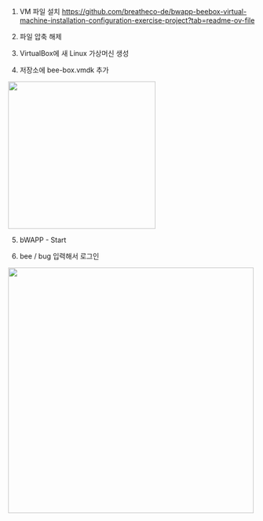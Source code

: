
1. VM 파일 설치
https://github.com/breatheco-de/bwapp-beebox-virtual-machine-installation-configuration-exercise-project?tab=readme-ov-file

2. 파일 압축 해제

3. VirtualBox에 새 Linux 가상머신 생성

4. 저장소에 bee-box.vmdk 추가
<img src="https://github.com/user-attachments/assets/725631ac-e8c8-44f5-bbd4-5a5bd4f0af02" width="300">

5. bWAPP - Start

6. bee / bug 입력해서 로그인
<img src="https://github.com/user-attachments/assets/a67c0791-348d-4521-ad0d-1edc34848755" width="500">
